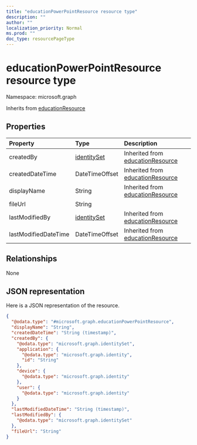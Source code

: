 ```yaml
---
title: "educationPowerPointResource resource type"
description: ""
author: ""
localization_priority: Normal
ms.prod: ""
doc_type: resourcePageType
---
```


# educationPowerPointResource resource type


Namespace: microsoft.graph




Inherits from [educationResource](../resources/educationresource.md)

## Properties
|Property|Type|Description|
|:---|:---|:---|
|createdBy|[identitySet](../resources/identityset.md)| Inherited from [educationResource](../resources/educationresource.md)|
|createdDateTime|DateTimeOffset| Inherited from [educationResource](../resources/educationresource.md)|
|displayName|String| Inherited from [educationResource](../resources/educationresource.md)|
|fileUrl|String||
|lastModifiedBy|[identitySet](../resources/identityset.md)| Inherited from [educationResource](../resources/educationresource.md)|
|lastModifiedDateTime|DateTimeOffset| Inherited from [educationResource](../resources/educationresource.md)|

## Relationships
None

## JSON representation
Here is a JSON representation of the resource.
<!-- {
  "blockType": "resource",
  "@odata.type": "microsoft.graph.educationPowerPointResource"
}
-->
``` json
{
  "@odata.type": "#microsoft.graph.educationPowerPointResource",
  "displayName": "String",
  "createdDateTime": "String (timestamp)",
  "createdBy": {
    "@odata.type": "microsoft.graph.identitySet",
    "application": {
      "@odata.type": "microsoft.graph.identity",
      "id": "String"
    },
    "device": {
      "@odata.type": "microsoft.graph.identity"
    },
    "user": {
      "@odata.type": "microsoft.graph.identity"
    }
  },
  "lastModifiedDateTime": "String (timestamp)",
  "lastModifiedBy": {
    "@odata.type": "microsoft.graph.identitySet"
  },
  "fileUrl": "String"
}
```

